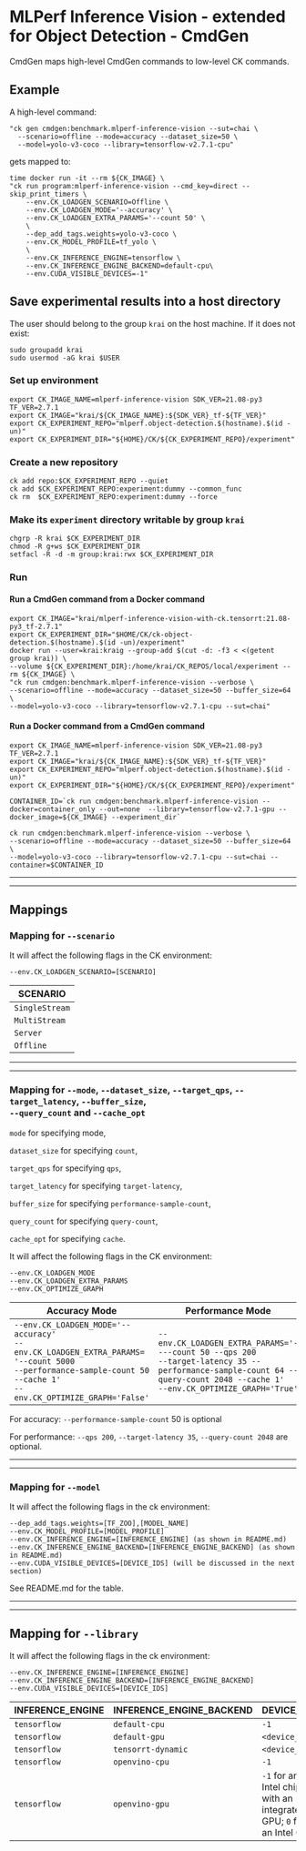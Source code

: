# MLPerf Inference Vision - extended for Object Detection - CmdGen

CmdGen maps high-level CmdGen commands to low-level CK commands.

## Example

A high-level command:

```
"ck gen cmdgen:benchmark.mlperf-inference-vision --sut=chai \
  --scenario=offline --mode=accuracy --dataset_size=50 \
  --model=yolo-v3-coco --library=tensorflow-v2.7.1-cpu"
```

gets mapped to:

```
time docker run -it --rm ${CK_IMAGE} \
"ck run program:mlperf-inference-vision --cmd_key=direct --skip_print_timers \
    --env.CK_LOADGEN_SCENARIO=Offline \
    --env.CK_LOADGEN_MODE='--accuracy' \
    --env.CK_LOADGEN_EXTRA_PARAMS='--count 50' \
    \
    --dep_add_tags.weights=yolo-v3-coco \
    --env.CK_MODEL_PROFILE=tf_yolo \
    \
    --env.CK_INFERENCE_ENGINE=tensorflow \
    --env.CK_INFERENCE_ENGINE_BACKEND=default-cpu\
    --env.CUDA_VISIBLE_DEVICES=-1"
```

## Save experimental results into a host directory

The user should belong to the group `krai` on the host machine.
If it does not exist:

```
sudo groupadd krai
sudo usermod -aG krai $USER
```
### Set up environment
```
export CK_IMAGE_NAME=mlperf-inference-vision SDK_VER=21.08-py3 TF_VER=2.7.1
export CK_IMAGE="krai/${CK_IMAGE_NAME}:${SDK_VER}_tf-${TF_VER}"
export CK_EXPERIMENT_REPO="mlperf.object-detection.$(hostname).$(id -un)"
export CK_EXPERIMENT_DIR="${HOME}/CK/${CK_EXPERIMENT_REPO}/experiment"
```

### Create a new repository

```
ck add repo:$CK_EXPERIMENT_REPO --quiet
ck add $CK_EXPERIMENT_REPO:experiment:dummy --common_func
ck rm  $CK_EXPERIMENT_REPO:experiment:dummy --force
```

### Make its `experiment` directory writable by group `krai`

```
chgrp -R krai $CK_EXPERIMENT_DIR
chmod -R g+ws $CK_EXPERIMENT_DIR
setfacl -R -d -m group:krai:rwx $CK_EXPERIMENT_DIR
```

### Run

#### Run a CmdGen command from a Docker command

```
export CK_IMAGE="krai/mlperf-inference-vision-with-ck.tensorrt:21.08-py3_tf-2.7.1"
export CK_EXPERIMENT_DIR="$HOME/CK/ck-object-detection.$(hostname).$(id -un)/experiment"
docker run --user=krai:kraig --group-add $(cut -d: -f3 < <(getent group krai)) \
--volume ${CK_EXPERIMENT_DIR}:/home/krai/CK_REPOS/local/experiment --rm ${CK_IMAGE} \
"ck run cmdgen:benchmark.mlperf-inference-vision --verbose \
--scenario=offline --mode=accuracy --dataset_size=50 --buffer_size=64 \
--model=yolo-v3-coco --library=tensorflow-v2.7.1-cpu --sut=chai"
```

#### Run a Docker command from a CmdGen command

```
export CK_IMAGE_NAME=mlperf-inference-vision SDK_VER=21.08-py3 TF_VER=2.7.1
export CK_IMAGE="krai/${CK_IMAGE_NAME}:${SDK_VER}_tf-${TF_VER}"
export CK_EXPERIMENT_REPO="mlperf.object-detection.$(hostname).$(id -un)"
export CK_EXPERIMENT_DIR="${HOME}/CK/${CK_EXPERIMENT_REPO}/experiment"

CONTAINER_ID=`ck run cmdgen:benchmark.mlperf-inference-vision --docker=container_only --out=none  --library=tensorflow-v2.7.1-gpu --docker_image=${CK_IMAGE} --experiment_dir`

ck run cmdgen:benchmark.mlperf-inference-vision --verbose \
--scenario=offline --mode=accuracy --dataset_size=50 --buffer_size=64 \
--model=yolo-v3-coco --library=tensorflow-v2.7.1-cpu --sut=chai --container=$CONTAINER_ID
```

---
---

## Mappings

### Mapping for `--scenario`

It will affect the following flags in the CK environment:

```
--env.CK_LOADGEN_SCENARIO=[SCENARIO]
```
|SCENARIO|
|---|
| `SingleStream` |
| `MultiStream` | 
| `Server` |
| `Offline` |

---
---

### Mapping for `--mode`, `--dataset_size`,  `--target_qps`, `--target_latency`, `--buffer_size`, <br>`--query_count` and `--cache_opt`

`mode` for specifying mode,

`dataset_size` for specifying `count`,

`target_qps` for specifying `qps`,

`target_latency` for specifying `target-latency`,

`buffer_size` for specifying `performance-sample-count`,

`query_count` for specifying `query-count`,

`cache_opt` for specifying `cache`.

It will affect the following flags in the CK environment:
```
--env.CK_LOADGEN_MODE
--env.CK_LOADGEN_EXTRA_PARAMS
--env.CK_OPTIMIZE_GRAPH
```

| Accuracy Mode | Performance Mode |
| ---------------------- | --------------------|
|`--env.CK_LOADGEN_MODE='--accuracy'` <br> `--env.CK_LOADGEN_EXTRA_PARAMS=` <br> `'--count 5000 ` <br> `--performance-sample-count 50 --cache 1'` <br> `--env.CK_OPTIMIZE_GRAPH='False'`| `--env.CK_LOADGEN_EXTRA_PARAMS='----count 50 --qps 200` <br> `--target-latency 35 --performance-sample-count 64 --query-count 2048 --cache 1'` <br> `--env.CK_OPTIMIZE_GRAPH='True'`|


For accuracy:
`--performance-sample-count` 50 is optional

For performance:
`--qps 200`, `--target-latency 35`,  `--query-count 2048` are optional.

---
---
### Mapping for `--model`

It will affect the following flags in the ck environment:
```
--dep_add_tags.weights=[TF_ZOO],[MODEL_NAME]
--env.CK_MODEL_PROFILE=[MODEL_PROFILE]
--env.CK_INFERENCE_ENGINE=[INFERENCE_ENGINE] (as shown in README.md)
--env.CK_INFERENCE_ENGINE_BACKEND=[INFERENCE_ENGINE_BACKEND] (as shown in README.md)
--env.CUDA_VISIBLE_DEVICES=[DEVICE_IDS] (will be discussed in the next section)
```

See README.md for the table.

---
---

## Mapping for `--library`
It will affect the following flags in the ck environment:
```
--env.CK_INFERENCE_ENGINE=[INFERENCE_ENGINE]
--env.CK_INFERENCE_ENGINE_BACKEND=[INFERENCE_ENGINE_BACKEND]
--env.CUDA_VISIBLE_DEVICES=[DEVICE_IDS]
```

|INFERENCE_ENGINE|INFERENCE_ENGINE_BACKEND|DEVICE_IDS|
|---|---|---|
|`tensorflow` |`default-cpu` |`-1`|
|`tensorflow` |`default-gpu` |`<device_id>`|
|`tensorflow` |`tensorrt-dynamic` |`<device_id>`|
|`tensorflow` |`openvino-cpu`|`-1`|
|`tensorflow` |`openvino-gpu` |`-1` for an Intel chip with an integrated GPU; `0` for an Intel GPU|
